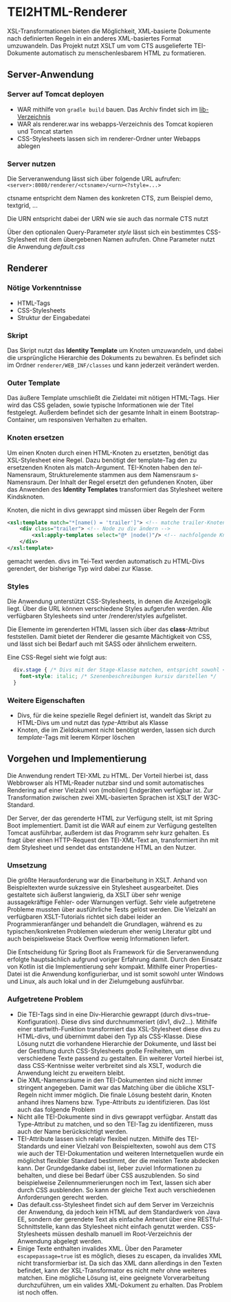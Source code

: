 # TEI2HTML-Renderer

XSL-Transformationen bieten die Möglichkeit, XML-basierte Dokumente nach definierten Regeln in ein anderes XML-basiertes Format umzuwandeln. Das Projekt nutzt XSLT um vom CTS ausgelieferte TEI-Dokumente automatisch zu menschenlesbarem HTML zu formatieren.

## Server-Anwendung

### Server auf Tomcat deployen

* WAR mithilfe von ```gradle build``` bauen. Das Archiv findet sich im [lib-Verzeichnis](./server/build/libs)
* WAR als renderer.war ins webapps-Verzeichnis des Tomcat kopieren und Tomcat starten
* CSS-Stylesheets lassen sich im renderer-Ordner unter Webapps ablegen

### Server nutzen

Die Serveranwendung lässt sich über folgende URL aufrufen: ```<server>:8080/renderer/<ctsname>/<urn><?style=...>```

ctsname entspricht dem Namen des konkreten CTS, zum Beispiel demo, textgrid, ...

Die URN entspricht dabei der URN wie sie auch das normale CTS nutzt

Über den optionalen Query-Parameter _style_ lässt sich ein bestimmtes CSS-Stylesheet mit dem übergebenen Namen aufrufen. Ohne Parameter nutzt die Anwendung _default.css_

## Renderer

### Nötige Vorkenntnisse

* HTML-Tags
* CSS-Stylesheets
* Struktur der Eingabedatei

### Skript

Das Skript nutzt das __Identity Template__ um Knoten umzuwandeln, und dabei die ursprüngliche Hierarchie des Dokuments zu bewahren. Es befindet sich im Ordner ``renderer/WEB_INF/classes`` und kann jederzeit verändert werden.

### Outer Template

Das äußere Template umschließt die Zieldatei mit nötigen HTML-Tags. Hier wird das CSS geladen, sowie typische Informationen wie der Titel festgelegt. Außerdem befindet sich der gesamte Inhalt in einem Bootstrap-Container, um responsiven Verhalten zu erhalten.

### Knoten ersetzen

Um einen Knoten durch einen HTML-Knoten zu ersetzten, benötigt das XSL-Stylesheet eine Regel. Dazu benötigt der template-Tag den zu ersetzenden Knoten als match-Argument. TEI-Knoten haben den _tei_-Namensraum, Strukturelemente stammen aus dem Namensraum _s_-Namensraum. Der Inhalt der Regel ersetzt den gefundenen Knoten, über das Anwenden des __Identity Templates__ transformiert das Stylesheet weitere Kindsknoten.

Knoten, die nicht in divs gewrappt sind müssen über Regeln der Form

```xml
<xsl:template match="*[name() = 'trailer']"> <!-- matche trailer-Knoten, divs mit Attribut trailer werden automatisch umgewandelt-->
    <div class="trailer"> <!-- Node zu div ändern -->
        <xsl:apply-templates select="@* |node()"/> <!-- nachfolgende Knoten matchen -->
    </div>
</xsl:template>
```

gemacht werden. divs im Tei-Text werden automatisch zu HTML-Divs gerendert, der bisherige Typ wird dabei zur Klasse.

### Styles

Die Anwendung unterstützt CSS-Stylesheets, in denen die Anzeigelogik liegt. Über die URL können verschiedene Styles aufgerufen werden. Alle verfügbaren Stylesheets sind unter /renderer/styles aufgelistet.

Die Elemente im gerenderten HTML lassen sich über das **class**-Attribut feststellen. Damit bietet der Renderer die gesamte Mächtigkeit von CSS, und lässt sich bei Bedarf auch mit SASS oder ähnlichem erweitern.

Eine CSS-Regel sieht wie folgt aus:

```css
  div.stage { /* Divs mit der Stage-Klasse matchen, entspricht sowohl <stage> als auch <div4 type="stage"> im TEI-XML */
    font-style: italic; /* Szenenbeschreibungen kursiv darstellen */
  }
```

### Weitere Eigenschaften

* Divs, für die keine spezielle Regel definiert ist, wandelt das Skript zu HTML-Divs um und nutzt das _type_-Attribut als Klasse
* Knoten, die im Zieldokument nicht benötigt werden, lassen sich durch _template_-Tags mit leerem Körper löschen

## Vorgehen und Implementierung

Die Anwendung rendert TEI-XML zu HTML. Der Vorteil hierbei ist, dass Webbrowser als HTML-Reader nutzbar sind und somit automatisches Rendering auf einer Vielzahl von (mobilen) Endgeräten verfügbar ist. Zur Transformation zwischen zwei XML-basierten Sprachen ist XSLT der W3C-Standard.

Der Server, der das gerenderte HTML zur Verfügung stellt, ist mit Spring Boot implementiert. Damit ist die WAR auf einem zur Verfügung gestellten Tomcat ausführbar, außerdem ist das Programm sehr kurz gehalten. Es fragt über einen HTTP-Request den TEI-XML-Text an, transformiert ihn mit dem Stylesheet und sendet das entstandene HTML an den Nutzer.

### Umsetzung

Die größte Herausforderung war die Einarbeitung in XSLT. Anhand von Beispieltexten wurde sukzessive ein Stylesheet ausgearbeitet. Dies gestaltete sich äußerst langwierig, da XSLT über sehr wenige aussagekräftige Fehler- oder Warnungen verfügt. Sehr viele aufgetretene Probleme mussten über ausführliche Tests gelöst werden. Die Vielzahl an verfügbaren XSLT-Tutorials richtet sich dabei leider an Programmieranfänger und behandelt die Grundlagen, während es zu typischen/konkreten Problemen wiederum eher wenig Literatur gibt und auch beispielsweise Stack Overflow wenig Informationen liefert.

Die Entscheidung für Spring Boot als Framework für die Serveranwendung erfolgte hauptsächlich aufgrund voriger Erfahrung damit. Durch den Einsatz von Kotlin ist die Implementierung sehr kompakt. Mithilfe einer Properties-Datei ist die Anwendung konfigurierbar, und ist somit sowohl unter Windows und Linux, als auch lokal und in der Zielumgebung ausführbar.

### Aufgetretene Problem

* Die TEI-Tags sind in eine Div-Hierarchie gewrappt (durch divs=true-Konfiguration). Diese divs sind durchnummeriert (div1, div2...). Mithilfe einer startwith-Funktion transformiert das XSL-Stylesheet diese divs zu HTML-divs, und übernimmt dabei den Typ als CSS-Klasse. Diese Lösung nutzt die vorhandene Hierarchie der Dokumente, und lässt bei der Gestltung durch CSS-Stylesheets große Freiheiten, um verschiedene Texte passend zu gestalten. Ein weiterer Vorteil hierbei ist, dass CSS-Kentnisse weiter verbreitet sind als XSLT, wodurch die Anwendung leicht zu erweitern bleibt.
* Die XML-Namensräume in den TEI-Dokumenten sind nicht immer stringent angegeben. Damit war das Matching über die übliche XSLT-Regeln nicht immer möglich. Die finale Lösung besteht darin, Knoten anhand ihres Namens bzw. Type-Attributs zu identifizieren. Das löst auch das folgende Problem
* Nicht alle TEI-Dokumente sind in divs gewrappt verfügbar. Anstatt das Type-Attribut zu matchen, und so den TEI-Tag zu identifizeren, muss auch der Name berücksichtigt werden.
* TEI-Attribute lassen sich relativ flexibel nutzen. Mithilfe des TEI-Standards und einer Vielzahl von Beispieltexten, sowohl aus dem CTS wie auch der TEI-Dokumentation und weiteren Internetquellen wurde ein möglichst flexibler Standard bestimmt, der die meisten Texte abdecken kann. Der Grundgedanke dabei ist, lieber zuviel Informationen zu behalten, und diese bei Bedarf über CSS auszublenden. So sind beispielweise Zeilennummerierungen noch im Text, lassen sich aber durch CSS ausblenden. So kann der gleiche Text auch verschiedenen Anforderungen gerecht werden.
* Das default.css-Stylesheet findet sich auf dem Server im Verzeichnis der Anwendung, da jedoch kein HTML auf dem Standardwerk von Java EE, sondern der gerendete Text als einfache Antwort über eine RESTful-Schnittstelle, kann das Stylesheet nicht einfach genutzt werden. CSS-Stylesheets müssen deshalb manuell im Root-Verzeichnis der Anwendung abgelegt werden.
* Einige Texte enthalten invalides XML. Über den Parameter ```escapepassage=true``` ist es möglich, dieses zu escapen, da invalides XML nicht transformierbar ist. Da sich das XML dann allerdings in den Texten befindet, kann der XSL-Transformator es nicht mehr ohne weiteres matchen. Eine mögliche Lösung ist, eine geeignete Vorverarbeitung durchzuführen, um ein valides XML-Dokument zu erhalten. Das Problem ist noch offen.
